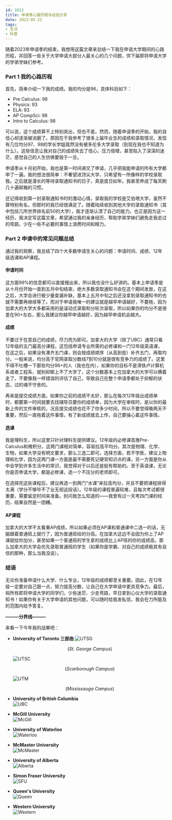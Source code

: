 ```yaml
---
id: 1012
title: 申请季心路历程与经验分享
date: 2023-05-22
tags: 
- 生活
- 科普
---
```


随着2023年申请季的结束，我想用这篇文章来总结一下我在申请大学期间的心路历程，并回答一些关于大学申请大部分人最关心的几个问题，供下届即将申请大学的学弟学妹们参考。

### Part 1 我的心路历程

首先，简单介绍一下我的成绩。我的均分是96，具体科目如下：

- Pre Calculus: 98
- Physics: 93
- ELA: 93
- AP CompSci: 98
- Intro to Calculus: 98

可以说，这个成绩算不上特别突出，但也不差。然而，随着申请季的开始，我的自信心却逐渐被消磨了。原因在于我参考了很多上届毕业生的成绩和录取情况，发现有几位均分97、98的学长学姐竟然没有被多伦多大学录取（到现在我也不知道为什么）。这些信息让我对自己的成绩失去了信心，压力倍增，甚至陷入了深深的迷茫，感觉自己的人生仿佛要毁于一旦。

申请季从十月初开始，我也是第一时间递交了申请，几乎把我能申请的所有大学都申了一遍。我的想法很简单：不奢望进顶尖大学，只希望有一所像样的学校录取我。之后就是漫长的等待录取通知书的日子，真是度日如年。我甚至养成了每天刷几十遍邮箱的习惯。

还记得收到第一封录取通知书时的激动心情，录取我的学校是艾伯塔大学，虽然不算特别有名，但那时的我已经很满足了。随着陆续收到其他大学的录取通知书（其中包括几所世界排名前50的大学），我才逐渐认清了自己的能力。也正是因为这一经历，我决定写这篇文章，希望通过我的亲身经历，帮助学弟学妹们避免走我走过的弯路，少在一些不必要的事情上浪费时间和精力。

### Part 2 申请中的常见问题总结

通过我的观察，我总结了四个大多数申请生关心的问题：申请时间、成绩、12年级选课和AP课程。

#### 申请时间
这方面99%的信息都可以直接搜出来，所以我也没什么好讲的。基本上申请季是从十月份开始一直到五月中旬结束，绝大多数录取通知书会在这个期间发放，在这之后，大学会进行极少量查漏补缺，基本上五月中旬之后还没拿到录取通知书的也就不需要再继续等了。而对于申请我唯一的建议就是越早申请越好，不要拖，因为加拿大的大学大多都采用的是滚动式录取和分轮次录取，所以如果你的均分不是很差在90+左右，那么我建议你越早申请越好，因为越早申请机会越大。

#### 成绩
不要过于在意自己的成绩，尽力而为即可。加拿大的大学（除了UBC）通常只看12年级的五门最高分课程，这包括申请专业所需的必修课和一门12年级英语课，在这之后，如果没有凑齐五门课，则会按成绩顺序（从高到低）补齐五门，再取均分。一般来说，均分高于官网录取分数线7到10分就是很有竞争力的成绩了。这里不得不吐槽一下那些均分96+的人（我也在内），如果你的目标不是滑铁卢计算机系或者工程系，就别抑郁上不了大学了，这个分数基本上在加拿大的大学可以横着走了，不要像我一样错误的评估了自己，导致自己在整个申请季都处于抑郁的状态，过的魂不守舍的。

再来是提交成绩方面，如果你之前的成绩不太好，那么在每次12年级出成绩单时，都要第一时间就要去找辅导员要你的成绩单，因为大学在审核时，是以你的最新上传的文件审核的，况且提交成绩也花不了你多少时间，所以不要觉得晚两天不重要，然后一直拖着这件事情，有了新成绩就去上传，自己要操心着这件事情。

#### 选课
我是理科生，所以这里只针对理科生提供建议。12年级的必修课首推Pre-Calculus和微积分，这两门课相对简单，容易拉高平均分。其次是物理、化学、生物，如果大学没有明文要求，那么三选二即可。选择方面，若不学医，建议上物理和化学，因为这两门课一方面是最不需要死记硬背知识点的课，另一方面是你从中会学到许多生活中的常识，我觉得对于以后还是挺有帮助的。至于英语课，无论你是否申请大学，都是必修课，选一个不压分的老师即可。

在选择完这些课程后，建议再选一到两门“水课”来拉高均分，并且不要把课程排得太满（学分不够毕不了业无视这段话）。12年级的课程普遍较难，且每次考试都很重要，需要留足时间来准备。别问我怎么知道的——我曾有过一天考四门课的经历，结果自然是一团糟。

#### AP课程
加拿大的大学不太看重AP成绩，所以如果必须在AP课和普通课中二选一的话，无脑跟着普通班上就行了，因为普通班给的分高。在加拿大这边不会因为你上了AP课就给你加分，甚至如果一个普通班的学生拿的成绩比上AP班的你的成绩高，那么加拿大的大学会优先录取普通班的学生（如果你是学霸、对自己的成绩极其有自信的那种，那么当我没说）。

### 结语

无论你准备申请什么大学、什么专业，12年级的成绩都至关重要。因此，在12年级一定要对自己狠一点，努力提高分数，让自己在大学申请中更具竞争力。最后，祝所有即将申请大学的同学们，少些迷茫、少走弯路，早日拿到心仪大学的录取通知书！如果你有关于大学申请的其他问题，可以随时给我发私信，我会在力所能及的范围内给予答复。

**———分界线———**

来看一下今年我的战果吧：

- **University of Toronto 三部曲**
  ![UTSG](./blogImg/1012/utsg.png)  
  <p style="text-align: center;">(<em>St. George Campus</em>)</p>

  ![UTSC](./blogImg/1012/utsc.png)  
  
  <p style="text-align: center;">(<em>Scarborough Campus</em>)</p>
  
  ![UTM](./blogImg/1012/utm.png)  
  
  <p style="text-align: center;">(<em>Mississauga Campus</em>)</p>

- **University of British Columbia**  
  ![UBC](./blogImg/1012/ubc.png)

- **McGill University**  
  ![McGill](./blogImg/1012/mcgill.png)

- **University of Waterloo**  
  ![Waterloo](./blogImg/1012/waterloo.png)

- **McMaster University**  
  ![McMaster](./blogImg/1012/mcmaster.png)

- **University of Alberta**  
  ![Alberta](./blogImg/1012/alberta.png)

- **Simon Fraser University**  
  ![SFU](./blogImg/1012/sfu.png)

- **Queen's University**  
  ![Queen](./blogImg/1012/queen.png)

- **Western University**  
  ![Western](./blogImg/1012/western.png)